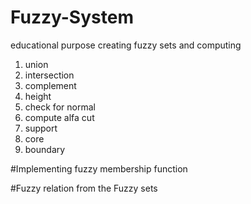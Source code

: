 # Fuzzy-System
educational purpose
creating fuzzy sets and computing 
1) union
2) intersection
3) complement
4) height
5) check for normal
6) compute alfa cut
7) support
8) core
9) boundary

#Implementing fuzzy membership function

#Fuzzy relation from the Fuzzy sets

